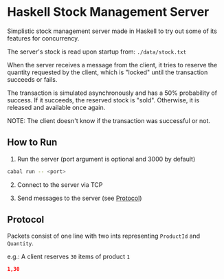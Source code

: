 # Haskell Stock Management Server

Simplistic stock management server made in Haskell to try out some of its features for concurrency.

The server's stock is read upon startup from: `./data/stock.txt`

When the server receives a message from the client, it tries to reserve the quantity requested by the client, which is "locked" until the transaction succeeds or fails.

The transaction is simulated asynchronously and has a 50% probability of success.
If it succeeds, the reserved stock is "sold". Otherwise, it is released and available once again.

NOTE: The client doesn't know if the transaction was successful or not.

## How to Run
1. Run the server (port argument is optional and 3000 by default)
```bash
cabal run -- <port>
```

2. Connect to the server via TCP

3. Send messages to the server (see [Protocol](#protocol))


## Protocol
Packets consist of one line with two ints representing `ProductId` and `Quantity`.

e.g.: A client reserves `30` items of product `1`

```json
1,30 
```
